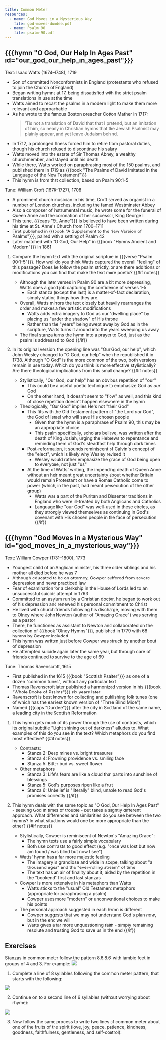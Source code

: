 ```yaml
---
title: Common Meter
resources:
  - name: God Moves in a Mysterious Way
    file: god-moves-dundee.pdf
  - name: Psalm 90
    file: psalm-90.pdf
---
```

## {{{hymn "O God, Our Help In Ages Past" id="our_god_our_help_in_ages_past"}}}

Text: Isaac Watts (1674–1748), 1719
 - Son of committed Nonconformists in England (protestants who refused to join the Church of England)
 - Began writing hymns at 17, being dissatisfied with the strict psalm translations in use at the time
 - Watts aimed to recast the psalms in a modern light to make them more relevant and approachable
 - As he wrote to the famous Boston preacher Cotton Mather in 1717:
	> ’Tis not a translation of David that that I pretend, but an imitation of him, so nearly in Christian hymns that the Jewish Psalmist may plainly appear, and yet leave Judaism behind.
 - In 1712, a prolonged illness forced him to retire from pastoral duties, though his church refused to discontinue his salary
 - Watts moved into the estate of Sir Thomas Abney, a wealthy churchmember, and stayed until his death
 - While there, Watts worked on paraphrasing most of the 150 psalms, and published them in 1719 as {{{book "The Psalms of David Imitated in the Language of the New Testament"}}}
 - This hymn is from that collection, based on Psalm 90:1-5

Tune: William Croft (1678–1727), 1708
 - A prominent church musician in his time, Croft served as organist in a number of London churches, including the famed Westminster Abbey
 - Also a composer of instrumental music, he wrote some for the funeral of Queen Anne and the coronation of her successor, King George I
 - This tune, {{{caps "St. Anne"}}} is believed to have been written during his time at St. Anne's Church from 1700–1711
 - First published in {{{book "A Supplement to the New Version of Psalms"}}}, paired with a setting of Psalm 42
 - Later matched with "O God, Our Help" in {{{book "Hymns Ancient and Modern"}}} in 1861

1. Compare the hymn text with the original scripture in {{{verse "Psalm 90:1-5"}}}. How well do you think Watts captured the overall "feeling" of this passage? Does he follow the psalm strictly, or are there additions or modifications you can find that make the text more poetic?
{{#if notes}}
	- Although the later verses in Psalm 90 are a bit more depressing, Watts does a good job capturing the confidence of verses 1-5
		- Each stanza (except the last) is a matter-of-fact declaration, simply stating things how they are.
	- Overall, Watts mirrors the text closely but heavily rearranges the order and makes a few artistic modifications
		- Watts adds extra imagery to God as our "dwelling place" by placing us "under the shadow" of His throne
		- Rather than the "years" being swept away by God as in the scripture, Watts turns it around into the years sweeping us away
	- The final stanza turns the hymn into a prayer to God, just as the psalm is addressed to God
{{/if}}

2. In its original version, the opening line was "Our God, our help", which John Wesley changed to "O God, our help" when he republished it in 1738. Although "O God" is the more common of the two, both versions remain in use today. Which do you think is more effective stylistically? Are there theological implications from this small change?
{{#if notes}}
	- Stylistically, "Our God, our help" has an obvious repetition of "our"
		- This could be a useful poetic technique to emphasize God as *our* God
		- On the other hand, it doesn't seem to "flow" as well, and this kind of close repetition doesn't happen elsewhere in the hymn
	- Theologically, "Our God" implies He's not "their God"
		- This fits with the Old Testament pattern of "the Lord *our* God", the God of Israel who will save His chosen people
			- Given that the hymn is a paraphrase of Psalm 90, this may be an appropriate choice
			- This psalm specifically, scholars believe, was written after the death of King Josiah, urging the Hebrews to repentance and reminding them of God's steadfast help through dark times
		- Post-reformation, it sounds reminiscent of Calvin's concept of the "elect", which is likely why Wesley revised it
			- Wesley would rather emphasize the grace of God being open to everyone, not just "us"
		- At the time of Watts' writing, the impending death of Queen Anne without an heir meant great uncertainty about whether Britain would remain Protestant or have a Roman Catholic come to power (which, in the past, had meant persecution of the other group)
			- Watts was a part of the Puritan and Dissenter traditions in England who were ill-treated by both Anglicans and Catholics
			- Language like "our God" was well-used in these circles, as they strongly viewed themselves as continuing in God's covenant with His chosen people in the face of persecution
{{/if}}

## {{{hymn "God Moves in a Mysterious Way" id="god_moves_in_a_mysterious_way"}}}

Text: William Cowper (1731–1800), 1773
 - Youngest child of an Anglican minister, his three older siblings and his mother all died before he was 7
 - Although educated to be an attorney, Cowper suffered from severe depression and never practiced law
 - Fear of examination for a clerkship in the House of Lords led to an unsuccessful suicide attempt in 1763
 - Committed to an asylum run by a Christian doctor, he began to work out of his depression and renewed his personal commitment to Christ
 - He lived with church friends following his discharge, moving with them to Olney where John Newton (author of "Amazing Grace") was serving as a pastor
 - There, he functioned as assistant to Newton and collaborated on the collection of {{{book "Olney Hymns"}}}, published in 1779 with 68 hymns by Cowper included
 - This hymn was written just before Cowper was struck by another bout of depression
 - He attempted suicide again later the same year, but through care of friends continued to survive to the age of 69

Tune: Thomas Ravenscroft, 1615
 - First published in the 1615 {{{book "Scottish Psalter"}}} as one of a dozen "common tunes", without any particular text
 - Thomas Ravenscroft later published a harmonized version in his {{{book "Whole Booke of Psalms"}}} six years later
 - Ravenscroft is best known for collecting and publishing folk tunes (one of which has the earliest known version of "Three Blind Mice")
 - Named {{{caps "Dundee"}}} after the city in Scotland of the same name, a leading city in the Scottish Reformation

 1. This hymn gets much of its power through the use of contrasts, which its original subtitle "Light shining out of darkness" alludes to. What examples of this do you see in the text? Which metaphors do you find most effective?
{{#if notes}}
	- Contrasts:
		- Stanza 2: Deep mines vs. bright treasures
		- Stanza 4: Frowning providence vs. smiling face
		- Stanza 5: Bitter bud vs. sweet flower
	- Other metaphors:
		- Stanza 3: Life's fears are like a cloud that parts into sunshine of blessings
		- Stanza 5: God's purposes ripen like a fruit
		- Stanza 6: Unbelief is "literally" blind, unable to read God's promises correctly
{{/if}}

2. This hymn deals with the same topic as "O God, Our Help In Ages Past" - seeking God in times of trouble - but takes a slightly different approach. What differences and similarities do you see between the two hymns? In what situations would one be more appropriate than the other?
{{#if notes}}
	- Stylistically, Cowper is reminiscent of Newton's "Amazing Grace":
		- The hymn texts use a fairly simple vocabulary
		- Both use contrasts to good effect (e.g. "once was lost but now am found / was blind but now I see")
	- Watts' hymn has a far more majestic feeling
		- The imagery is grandiose and wide in scope, talking about "a thousand ages" and the "ever-rolling stream" of time
		- The text has an air of finality about it, aided by the repetition in the "bookend" first and last stanzas
	- Cowper is more extensive in his metaphors than Watts
		- Watts sticks to the "usual" Old Testament metaphors (appropriate for paraphrasing a psalm)
		- Cowper uses more "modern" or unconventional choices to make his points
	- The personal approach suggested in each hymn is different
		- Cowper suggests that we may not understand God's plan *now*, but in the end we will
		- Watts gives a far more unquestioning faith - simply remaining resolute and trusting God to save us in the end
{{/if}}

## Exercises

Stanzas in common meter follow the pattern 8.6.8.6, with iambic feet in groups of 4 and 3. For example:
<img src="common-meter.svg" />

1. Complete a line of 8 syllables following the common meter pattern, that starts with the following:
<img src="exercise-1.svg" />

2. Continue on to a second line of 6 syllables (without worrying about rhyme):
<img src="exercise-2.svg" />

3. Now follow the same process to write two lines of common meter about one of the fruits of the spirit (love, joy, peace, patience, kindness, goodness, faithfulness, gentleness, and self-control):
